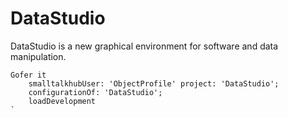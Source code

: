 # DataStudio

DataStudio is a new graphical environment for software and data manipulation.

```Smalltalk
Gofer it
    smalltalkhubUser: 'ObjectProfile' project: 'DataStudio';
    configurationOf: 'DataStudio';
    loadDevelopment
`

